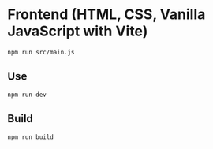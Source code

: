 
# Frontend (HTML, CSS, Vanilla JavaScript with Vite)

`npm run src/main.js`

## Use

`npm run dev`

## Build

`npm run build`
